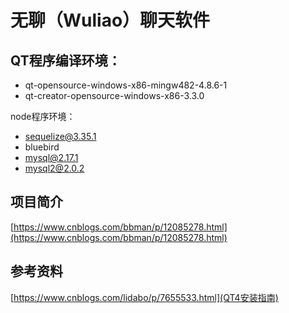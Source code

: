 # 无聊（Wuliao）聊天软件
## QT程序编译环境：
* qt-opensource-windows-x86-mingw482-4.8.6-1
* qt-creator-opensource-windows-x86-3.3.0

node程序环境：
* sequelize@3.35.1
* bluebird
* mysql@2.17.1
* mysql2@2.0.2

## 项目简介
[https://www.cnblogs.com/bbman/p/12085278.html](https://www.cnblogs.com/bbman/p/12085278.html)

## 参考资料
[https://www.cnblogs.com/lidabo/p/7655533.html](QT4安装指南)
